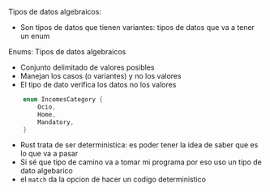 Tipos de datos algebraicos:
- Son tipos de datos que tienen variantes: tipos de datos que va a tener un enum

Enums: Tipos de datos algebraicos
- Conjunto delimitado de valores posibles
- Manejan los casos (o variantes) y no los valores
- El tipo de dato verifica los datos no los valores

```rust
    enum IncomesCategory {
        Ocio,
        Home,
        Mandatory,
    }
```

- Rust trata de ser deterministica: es poder tener la idea de saber que es lo que va a pasar
- Si sé que tipo de camino va a tomar mi programa por eso uso un tipo de dato algebarico
- el `match` da la opcion de hacer un codigo deterministico
